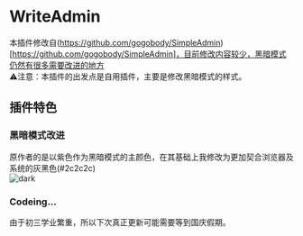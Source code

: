 # WriteAdmin
本插件修改自(https://github.com/gogobody/SimpleAdmin)[https://github.com/gogobody/SimpleAdmin]，目前修改内容较少，黑暗模式仍然有很多需要改进的地方<br>
⚠️注意：本插件的出发点是自用插件，主要是修改黑暗模式的样式。
## 插件特色
### 黑暗模式改进
原作者的是以紫色作为黑暗模式的主颜色，在其基础上我修改为更加契合浏览器及系统的灰黑色(#2c2c2c)<br>
![dark](https://user-images.githubusercontent.com/84220224/134120940-742b2cfa-eb44-4f11-b753-4a2c77afa7d1.jpg)
### Codeing...
由于初三学业繁重，所以下次真正更新可能需要等到国庆假期。
